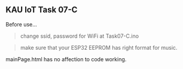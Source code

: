 ## KAU IoT Task 07-C

Before use...
> change ssid, password for WiFi at Task07-C.ino

> make sure that your ESP32 EEPROM has right format for music.

mainPage.html has no affection to code working.
